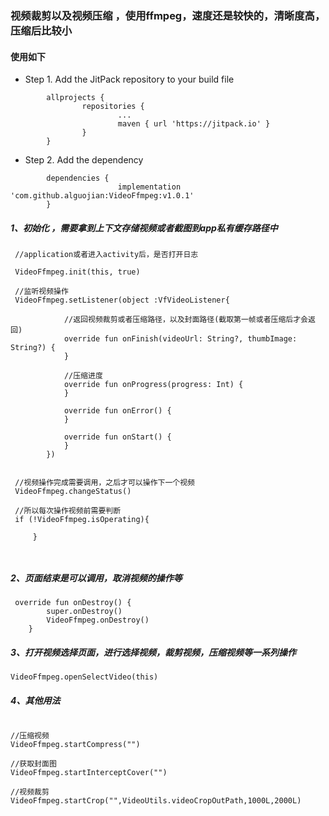 ### 视频裁剪以及视频压缩 ，使用ffmpeg，速度还是较快的，清晰度高，压缩后比较小

#### 使用如下


- Step 1. Add the JitPack repository to your build file

```
        allprojects {
                repositories {
                        ...
                        maven { url 'https://jitpack.io' }
                }
        }
```

- Step 2. Add the dependency
```
        dependencies {
                        implementation 'com.github.alguojian:VideoFfmpeg:v1.0.1'
        }
```

##### 1、初始化 ，需要拿到上下文存储视频或者截图到app私有缓存路径中

```
 //application或者进入activity后，是否打开日志
 
 VideoFfmpeg.init(this, true)
 
 //监听视频操作
 VideoFfmpeg.setListener(object :VfVideoListener{
            
            //返回视频裁剪或者压缩路径，以及封面路径(截取第一帧或者压缩后才会返回)
            override fun onFinish(videoUrl: String?, thumbImage: String?) {
            }
            
            //压缩进度
            override fun onProgress(progress: Int) {
            }

            override fun onError() {
            }

            override fun onStart() {
            }
        })
        
  
 //视频操作完成需要调用，之后才可以操作下一个视频
 VideoFfmpeg.changeStatus()

 //所以每次操作视频前需要判断      
 if (!VideoFfmpeg.isOperating){
     
     }
   
 
```

##### 2、页面结束是可以调用，取消视频的操作等
```
 override fun onDestroy() {
        super.onDestroy()
        VideoFfmpeg.onDestroy()
    }
```

##### 3、打开视频选择页面，进行选择视频，裁剪视频，压缩视频等一系列操作

```
VideoFfmpeg.openSelectVideo(this)
```

##### 4、其他用法

```

//压缩视频
VideoFfmpeg.startCompress("")

//获取封面图
VideoFfmpeg.startInterceptCover("")

//视频裁剪
VideoFfmpeg.startCrop("",VideoUtils.videoCropOutPath,1000L,2000L)

```



